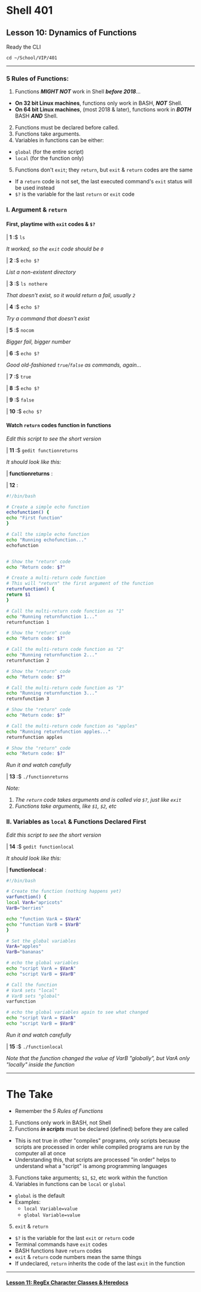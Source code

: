 # Shell 401
## Lesson 10: Dynamics of Functions

Ready the CLI

`cd ~/School/VIP/401`

___

### 5 Rules of Functions:
1. Functions ***MIGHT NOT*** work in Shell ***before 2018***...
  - **On 32 bit Linux machines**, functions only work in BASH, ***NOT*** Shell.
  - **On 64 bit Linux machines**, (most 2018 & later), functions work in ***BOTH*** BASH ***AND*** Shell.
2. Functions must be declared before called.
3. Functions take arguments.
4. Variables in functions can be either:
  - `global` (for the entire script)
  - `local` (for the function only)
5. Functions don't `exit`; they `return`, but `exit` & `return` codes are the same
  - If a `return` code is not set, the last executed command's `exit` status will be used instead
  - `$?` is the variable for the last `return` or `exit` code

### I. Argument & `return`

#### First, playtime with `exit` codes & `$?`

| **1** :$ `ls`

*It worked, so the `exit` code should be `0`*

| **2** :$ `echo $?`

*List a non-existent directory*

| **3** :$ `ls nothere`

*That doesn't exist, so it would return a fail, usually `2`*

| **4** :$ `echo $?`

*Try a command that doesn't exist*

| **5** :$ `nocom`

*Bigger fail, bigger number*

| **6** :$ `echo $?`

*Good old-fashioned `true`/`false` as commands, again...*

| **7** :$ `true`

| **8** :$ `echo $?`

| **9** :$ `false`

| **10** :$ `echo $?`

#### Watch `return` codes function in functions

*Edit this script to see the short version*

| **11** :$ `gedit functionreturns`

*It should look like this:*

| **functionreturns** :

| **12** :
```bash
#!/bin/bash

# Create a simple echo function
echofunction() {
echo "First function"
}

# Call the simple echo function
echo "Running echofunction..."
echofunction


# Show the "return" code
echo "Return code: $?"

# Create a multi-return code function
# This will "return" the first argument of the function
returnfunction() {
return $1
}

# Call the multi-return code function as "1"
echo "Running returnfunction 1..."
returnfunction 1

# Show the "return" code
echo "Return code: $?"

# Call the multi-return code function as "2"
echo "Running returnfunction 2..."
returnfunction 2

# Show the "return" code
echo "Return code: $?"

# Call the multi-return code function as "3"
echo "Running returnfunction 3..."
returnfunction 3

# Show the "return" code
echo "Return code: $?"

# Call the multi-return code function as "apples"
echo "Running returnfunction apples..."
returnfunction apples

# Show the "return" code
echo "Return code: $?"
```

*Run it and watch carefully*

| **13** :$ `./functionreturns`

*Note:*
1. *The `return` code takes arguments and is called via `$?`, just like `exit`*
2. *Functions take arguments, like `$1`, `$2`, etc*

### II. Variables as `local` & Functions Declared First

*Edit this script to see the short version*

| **14** :$ `gedit functionlocal`

*It should look like this:*

| **functionlocal** :

```bash
#!/bin/bash

# Create the function (nothing happens yet)
varfunction() {
local VarA="apricots"
VarB="berries"

echo "function VarA = $VarA"
echo "function VarB = $VarB"
}

# Set the global variables
VarA="apples"
VarB="bananas"

# echo the global variables
echo "script VarA = $VarA"
echo "script VarB = $VarB"

# Call the function
# VarA sets "local"
# VarB sets "global"
varfunction

# echo the global variables again to see what changed
echo "script VarA = $VarA"
echo "script VarB = $VarB"
```

*Run it and watch carefully*

| **15** :$ `./functionlocal`

*Note that the function changed the value of VarB "globally", but VarA only "locally" inside the function*

___

# The Take

- Remember the *5 Rules of Functions*
1. Functions only work in BASH, not Shell
2. Functions ***in scripts*** must be declared (defined) before they are called
  - This is not true in other "compiles" programs, only scripts because scripts are processed in order while compiled programs are run by the computer all at once
  - Understanding this, that scripts are processed "in order" helps to understand what a "script" is among programming languages
3. Functions take arguments; `$1`, `$2`, etc work within the function
4. Variables in functions can be `local` or `global`
  - `global` is the default
  - Examples:
    - `local Variable=value`
    - `global Variable=value`
5. `exit` & `return`
  - `$?` is the variable for the last `exit` or `return` code
  - Terminal commands have `exit` codes
  - BASH functions have `return` codes
  - `exit` & `return` code numbers mean the same things
  - If undeclared, `return` inherits the code of the last `exit` in the function

___

#### [Lesson 11: RegEx Character Classes & Heredocs](https://github.com/inkVerb/vip/blob/master/401/Lesson-11.md)
